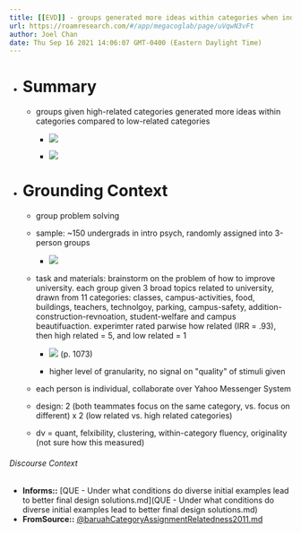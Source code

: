 ```yaml
---
title: [[EVD]] - groups generated more ideas within categories when individuals were given high-related (vs. low-related) categories - [[@baruahCategoryAssignmentRelatedness2011]]
url: https://roamresearch.com/#/app/megacoglab/page/uVqwN3vFt
author: Joel Chan
date: Thu Sep 16 2021 14:06:07 GMT-0400 (Eastern Daylight Time)
---
```


- # Summary

    - groups given high-related categories generated more ideas within categories compared to low-related categories

        - ![](https://firebasestorage.googleapis.com/v0/b/firescript-577a2.appspot.com/o/imgs%2Fapp%2Fmegacoglab%2FHR34LZ7Fon.png?alt=media&token=6b2f637e-3d71-4498-801c-d0f6b6f1abd1)

        - ![](https://firebasestorage.googleapis.com/v0/b/firescript-577a2.appspot.com/o/imgs%2Fapp%2Fmegacoglab%2FM1nike1-PS.png?alt=media&token=3cb6e101-120f-49c0-ad0f-f83945c8e0da)
- # Grounding Context

    - group problem solving

    - sample: ~150 undergrads in intro psych, randomly assigned into 3-person groups

        - ![](https://firebasestorage.googleapis.com/v0/b/firescript-577a2.appspot.com/o/imgs%2Fapp%2Fmegacoglab%2FPJwNROQNls.png?alt=media&token=4b9fba5b-e76f-4bae-ac19-6869946de6a6)

    - task and materials: brainstorm on the problem of how to improve university. each group given 3 broad topics related to university, drawn from 11 categories: classes, campus-activities, food, buildings, teachers, technolgoy, parking, campus-safety, addition-construction-revnoation, student-welfare and campus beautifuaction. experimter rated parwise how related (IRR = .93), then high related = 5, and low related = 1

        - ![](https://firebasestorage.googleapis.com/v0/b/firescript-577a2.appspot.com/o/imgs%2Fapp%2Fmegacoglab%2FwGd1r7WMaa.png?alt=media&token=17882214-bf25-4a9d-b170-7fc80269f22a) (p. 1073)

        - higher level of granularity, no signal on "quality" of stimuli given

    - each person is individual, collaborate over Yahoo Messenger System

    - design: 2 (both teammates focus on the same category, vs. focus on different) x 2 (low related vs. high related categories)

    - dv = quant, felxibility, clustering, within-category fluency, originality (not sure how this measured)

###### Discourse Context

- **Informs::** [QUE - Under what conditions do diverse initial examples lead to better final design solutions.md](QUE - Under what conditions do diverse initial examples lead to better final design solutions.md)
- **FromSource::** [@baruahCategoryAssignmentRelatedness2011.md](@baruahCategoryAssignmentRelatedness2011.md)
